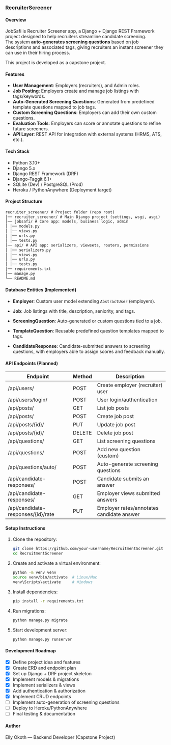 ### RecruiterScreener

#### Overview

JobSafi is Recruiter Screener app, a Django + Django REST Framework project designed to help recruiters streamline candidate screening.  
The system **auto-generates screening questions** based on job descriptions and associated tags, giving recruiters an instant screener they can use in their hiring process.  

This project is developed as a capstone project.

#### Features

* **User Management**: Employers (recruiters), and Admin roles.  
* **Job Posting**: Employers create and manage job listings with tags/keywords.  
* **Auto-Generated Screening Questions**: Generated from predefined template questions mapped to job tags.  
* **Custom Screening Questions**: Employers can add their own custom questions.  
* **Evaluation Tools**: Employers can score or annotate questions to refine future screeners.  
* **API Layer**: REST API for integration with external systems (HRMS, ATS, etc.).  


#### Tech Stack

* Python 3.10+  
* Django 5.x  
* Django REST Framework (DRF)  
* Django-Taggit 6.1+  
* SQLite (Dev) / PostgreSQL (Prod)  
* Heroku / PythonAnywhere (Deployment target)  

#### Project Structure
``` markdown
recruiter_screener/ # Project folder (repo root)
│── recruiter_screener/ # Main Django project (settings, wsgi, asgi)
│── jobsafi/ # Core app: models, business logic, admin
│ │── models.py
│ │── views.py
│ │── urls.py
│ │── tests.py
│── api/ # API app: serializers, viewsets, routers, permissions
│ │── serializers.py
│ │── views.py
│ │── urls.py
│ │── tests.py
│── requirements.txt
│── manage.py
└── README.md
```

#### Database Entities (Implemented)

* **Employer**: Custom user model extending `AbstractUser` (employers).  
* **Job**: Job listings with title, description, seniority, and tags.  
* **ScreeningQuestion**: Auto-generated or custom questions tied to a job.  
* **TemplateQuestion**: Reusable predefined question templates mapped to tags.  

* **CandidateResponse**: Candidate-submitted answers to screening questions, with employers able to assign scores and feedback manually.  

#### API Endpoints (Planned)

| Endpoint             | Method | Description                       |
|----------------------|--------|-----------------------------------|
| /api/users/          | POST   | Create employer (recruiter) user  |
| /api/users/login/    | POST   | User login/authentication         |
| /api/posts/          | GET    | List job posts                    |
| /api/posts/          | POST   | Create job post                   |
| /api/posts/{id}/     | PUT    | Update job post                   |
| /api/posts/{id}/     | DELETE | Delete job post                   |
| /api/questions/      | GET    | List screening questions          |
| /api/questions/      | POST   | Add new question (custom)         |
| /api/questions/auto/ | POST   | Auto-generate screening questions |
| /api/candidate-responses/	| POST	| Candidate submits an answer
| /api/candidate-responses/	| GET	| Employer views submitted answers
| /api/candidate-responses/{id}/rate	| PUT	| Employer rates/annotates candidate answer

#### Setup Instructions

1. Clone the repository:

    ```bash
    git clone https://github.com/your-username/RecruitmentScreener.git
    cd RecruitmentScreener
    ```

2. Create and activate a virtual environment:

    ```bash
    python -m venv venv
    source venv/bin/activate  # Linux/Mac
    venv\Scripts\activate     # Windows
    ```

3. Install dependencies:

    ```bash
    pip install -r requirements.txt
    ```

4. Run migrations:

    ```bash
    python manage.py migrate
    ```

5. Start development server:

    ```bash
    python manage.py runserver
    ```

#### Development Roadmap

- [x] Define project idea and features  
- [x] Create ERD and endpoint plan  
- [x] Set up Django + DRF project skeleton  
- [x] Implement models & migrations  
- [x] Implement serializers & views  
- [x] Add authentication & authorization  
- [x] Implement CRUD endpoints  
- [ ] Implement auto-generation of screening questions  
- [ ] Deploy to Heroku/PythonAnywhere  
- [ ] Final testing & documentation  

#### Author

Elly Okoth — Backend Developer (Capstone Project)
